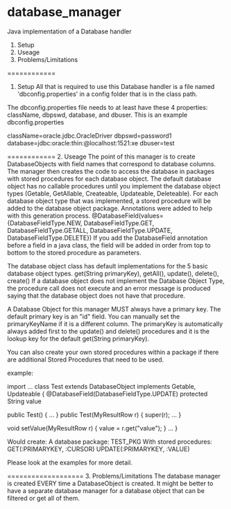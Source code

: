 database_manager
================

Java implementation of a Database handler

1. Setup
2. Useage
3. Problems/Limitations


============
1. Setup
All that is required to use this Database handler is a file named 'dbconfig.properties' in a config folder that is in the class path.

The dbconfig.properties file needs to at least have these 4 properties: className, dbpswd, database, and dbuser. This is an example dbconfig.properties

className=oracle.jdbc.OracleDriver
dbpswd=password1
database=jdbc\:oracle\:thin\:@localhost\:1521\:xe
dbuser=test

============
2. Useage
The point of this manager is to create DatabaseObjects with field names that correspond to database columns.  The manager then creates the code to access the database in packages with stored procedures for each database object. The default database object has no callable procedures until you implement the database object types (Getable, GetAllable, Createable, Updateable, Deleteable). For each database object type that was implemented, a stored procedure will be added to the database object package. Annotations were added to help with this generation process.
@DatabaseField(values={DatabaseFieldType.NEW, DatabaseFieldType.GET, DatabaseFieldType.GETALL, DatabaseFieldType.UPDATE, DatabaseFieldType.DELETE})
If you add the DatabaseField annotation before a field in a java class, the field will be added in order from top to bottom to the stored procedure as parameters.

The database object class has default implementations for the 5 basic database object types.
get(String primaryKey), getAll(), update(), delete(), create()
If a database object does not implement the Database Object Type, the procedure call does not execute and an error message is produced saying that the database object does not have that procedure.

A Database Object for this manager MUST always have a primary key.  The default primary key is an "id" field. You can manually set the primaryKeyName if it is a different column.  The primaryKey is automatically always added first to the update() and delete() procedures and it is the lookup key for the default get(String primaryKey).

You can also create your own stored procedures within a package if there are additional Stored Procedures that need to be used.

example:

import ...
class Test extends DatabaseObject implements Getable, Updateable {
  @DatabaseField(DatabaseFieldType.UPDATE)
  protected String value
  
  public Test() { ... }
  public Test(MyResultRow r) { super(r); ... }
  
  void setValue(MyResultRow r) { value = r.get("value"); }
  ...
}

Would create:
  A database package:
    TEST_PKG
    With stored procedures:
      GET(:PRIMARYKEY, :CURSOR)
      UPDATE(:PRIMARYKEY, :VALUE)
    
Please look at the examples for more detail.


===================
3. Problems/Limitations
The database manager is created EVERY time a DatabaseObject is created. It might be better to have a separate database manager for a database object
that can be filtered or get all of them.